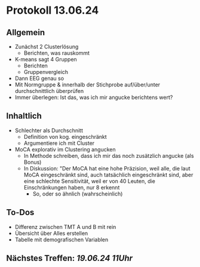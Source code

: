# Protokoll 13.06.24
## Allgemein
- Zunächst 2 Clusterlösung
  - Berichten, was rauskommt
- K-means sagt 4 Gruppen
  - Berichten
  - Gruppenvergleich
- Dann EEG genau so
- Mit Normgruppe & innerhalb der Stichprobe auf/über/unter durchschnittlich überprüfen
- Immer überlegen: Ist das, was ich mir angucke berichtens wert?
## Inhaltlich
- Schlechter als Durchschnitt
  - Definition von kog. eingeschränkt
  - Argumentiere ich mit Cluster
- MoCA explorativ im Clustering angucken
  - In Methode schreiben, dass ich mir das noch zusätzlich angucke (als Bonus)
  - In Diskussion: "Der MoCA hat eine hohe Präzision, weil alle, die laut MoCA eingeschränkt sind, auch tatsächlich eingeschränkt sind, aber eine schlechte Sensitivität, weil er von 40 Leuten, die Einschränkungen haben, nur 8 erkennt
    - So, oder so ähnlich (wahrscheinlich)
## To-Dos
- Differenz zwischen TMT A und B mit rein
- Übersicht über Alles erstellen
- Tabelle mit demografischen Variablen
## Nächstes Treffen: *19.06.24 11Uhr*
